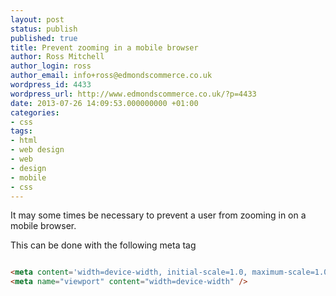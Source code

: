 ```yaml
---
layout: post
status: publish
published: true
title: Prevent zooming in a mobile browser
author: Ross Mitchell
author_login: ross
author_email: info+ross@edmondscommerce.co.uk
wordpress_id: 4433
wordpress_url: http://www.edmondscommerce.co.uk/?p=4433
date: 2013-07-26 14:09:53.000000000 +01:00
categories:
- css
tags:
- html
- web design
- web
- design
- mobile
- css
---
```

It may some times be necessary to prevent a user from zooming in on a mobile browser.

This can be done with the following meta tag

```html

<meta content='width=device-width, initial-scale=1.0, maximum-scale=1.0, user-scalable=0' name='viewport' />
<meta name="viewport" content="width=device-width" />

```
